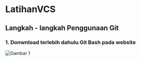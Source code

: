 # LatihanVCS
## Langkah - langkah Penggunaan Git
### 1. Donwnload terlebih dahulu Git Bash pada website
![Gambar 1](screeshot/logingithubweb.png)
